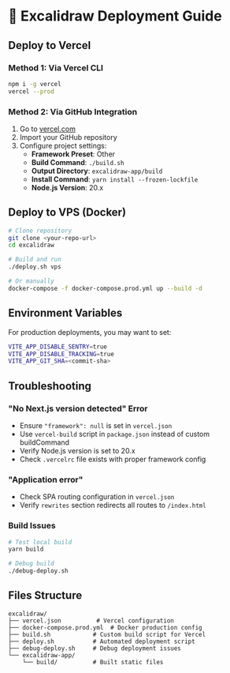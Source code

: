 # 🚀 Excalidraw Deployment Guide

## Deploy to Vercel

### Method 1: Via Vercel CLI
```bash
npm i -g vercel
vercel --prod
```

### Method 2: Via GitHub Integration
1. Go to [vercel.com](https://vercel.com)
2. Import your GitHub repository
3. Configure project settings:
   - **Framework Preset**: Other
   - **Build Command**: `./build.sh`
   - **Output Directory**: `excalidraw-app/build`
   - **Install Command**: `yarn install --frozen-lockfile`
   - **Node.js Version**: 20.x

## Deploy to VPS (Docker)

```bash
# Clone repository
git clone <your-repo-url>
cd excalidraw

# Build and run
./deploy.sh vps

# Or manually
docker-compose -f docker-compose.prod.yml up --build -d
```

## Environment Variables

For production deployments, you may want to set:

```bash
VITE_APP_DISABLE_SENTRY=true
VITE_APP_DISABLE_TRACKING=true
VITE_APP_GIT_SHA=<commit-sha>
```

## Troubleshooting

### "No Next.js version detected" Error
- Ensure `"framework": null` is set in `vercel.json`
- Use `vercel-build` script in `package.json` instead of custom buildCommand
- Verify Node.js version is set to 20.x
- Check `.vercelrc` file exists with proper framework config

### "Application error" 
- Check SPA routing configuration in `vercel.json`
- Verify `rewrites` section redirects all routes to `/index.html`

### Build Issues
```bash
# Test local build
yarn build

# Debug build
./debug-deploy.sh
```

## Files Structure

```
excalidraw/
├── vercel.json          # Vercel configuration
├── docker-compose.prod.yml  # Docker production config
├── build.sh            # Custom build script for Vercel
├── deploy.sh           # Automated deployment script
├── debug-deploy.sh     # Debug deployment issues
└── excalidraw-app/
    └── build/          # Built static files
```
